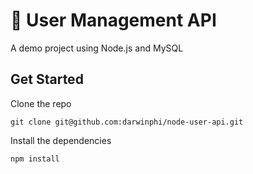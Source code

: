 # 📒 User Management API
A demo project using Node.js and MySQL

## Get Started
Clone the repo
```
git clone git@github.com:darwinphi/node-user-api.git
```
Install the dependencies
```
npm install
```
